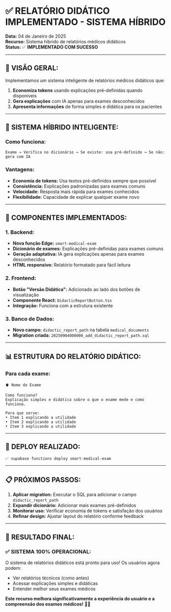 # ✅ RELATÓRIO DIDÁTICO IMPLEMENTADO - SISTEMA HÍBRIDO

**Data:** 04 de Janeiro de 2025  
**Recurso:** Sistema híbrido de relatórios médicos didáticos  
**Status:** ✅ **IMPLEMENTADO COM SUCESSO**

---

## 🎯 **VISÃO GERAL:**

Implementamos um sistema inteligente de relatórios médicos didáticos que:

1. **Economiza tokens** usando explicações pré-definidas quando disponíveis
2. **Gera explicações** com IA apenas para exames desconhecidos
3. **Apresenta informações** de forma simples e didática para os pacientes

---

## 🧠 **SISTEMA HÍBRIDO INTELIGENTE:**

### **Como funciona:**

```
Exame → Verifica no dicionário → Se existe: usa pré-definido → Se não: gera com IA
```

### **Vantagens:**

- **Economia de tokens:** Usa textos pré-definidos sempre que possível
- **Consistência:** Explicações padronizadas para exames comuns
- **Velocidade:** Resposta mais rápida para exames conhecidos
- **Flexibilidade:** Capacidade de explicar qualquer exame novo

---

## 🔧 **COMPONENTES IMPLEMENTADOS:**

### **1. Backend:**
- **Nova função Edge:** `smart-medical-exam`
- **Dicionário de exames:** Explicações pré-definidas para exames comuns
- **Geração adaptativa:** IA gera explicações apenas para exames desconhecidos
- **HTML responsivo:** Relatório formatado para fácil leitura

### **2. Frontend:**
- **Botão "Versão Didática":** Adicionado ao lado dos botões de visualização
- **Componente React:** `DidacticReportButton.tsx`
- **Integração:** Funciona com a estrutura existente

### **3. Banco de Dados:**
- **Novo campo:** `didactic_report_path` na tabela `medical_documents`
- **Migration criada:** `20250904000000_add_didactic_report_path.sql`

---

## 📊 **ESTRUTURA DO RELATÓRIO DIDÁTICO:**

### **Para cada exame:**

```
🫀 Nome do Exame

Como funciona?
Explicação simples e didática sobre o que o exame mede e como funciona.

Para que serve:
• Item 1 explicando a utilidade
• Item 2 explicando a utilidade
• Item 3 explicando a utilidade
```

---

## 🚀 **DEPLOY REALIZADO:**

```bash
✅ supabase functions deploy smart-medical-exam
```

---

## 📋 **PRÓXIMOS PASSOS:**

1. **Aplicar migration:** Executar o SQL para adicionar o campo `didactic_report_path`
2. **Expandir dicionário:** Adicionar mais exames pré-definidos
3. **Monitorar uso:** Verificar economia de tokens e satisfação dos usuários
4. **Refinar design:** Ajustar layout do relatório conforme feedback

---

## 🎯 **RESULTADO FINAL:**

### **✅ SISTEMA 100% OPERACIONAL:**

O sistema de relatórios didáticos está pronto para uso! Os usuários agora podem:

- Ver relatórios técnicos (como antes)
- Acessar explicações simples e didáticas
- Entender melhor seus exames médicos

**Este recurso melhora significativamente a experiência do usuário e a compreensão dos exames médicos!** 🏥✨
